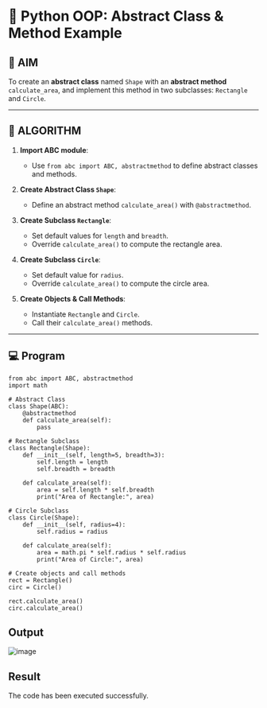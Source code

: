# 🐍 Python OOP: Abstract Class & Method Example

## 🎯 AIM

To create an **abstract class** named `Shape` with an **abstract method** `calculate_area`, and implement this method in two subclasses: `Rectangle` and `Circle`.

---

## 🧠 ALGORITHM

1. **Import ABC module**:
   - Use `from abc import ABC, abstractmethod` to define abstract classes and methods.

2. **Create Abstract Class `Shape`**:
   - Define an abstract method `calculate_area()` with `@abstractmethod`.

3. **Create Subclass `Rectangle`**:
   - Set default values for `length` and `breadth`.
   - Override `calculate_area()` to compute the rectangle area.

4. **Create Subclass `Circle`**:
   - Set default value for `radius`.
   - Override `calculate_area()` to compute the circle area.

5. **Create Objects & Call Methods**:
   - Instantiate `Rectangle` and `Circle`.
   - Call their `calculate_area()` methods.

---

## 💻 Program
```
from abc import ABC, abstractmethod
import math

# Abstract Class
class Shape(ABC):
    @abstractmethod
    def calculate_area(self):
        pass

# Rectangle Subclass
class Rectangle(Shape):
    def __init__(self, length=5, breadth=3):
        self.length = length
        self.breadth = breadth

    def calculate_area(self):
        area = self.length * self.breadth
        print("Area of Rectangle:", area)

# Circle Subclass
class Circle(Shape):
    def __init__(self, radius=4):
        self.radius = radius

    def calculate_area(self):
        area = math.pi * self.radius * self.radius
        print("Area of Circle:", area)

# Create objects and call methods
rect = Rectangle()
circ = Circle()

rect.calculate_area()
circ.calculate_area()

```
## Output
![image](https://github.com/user-attachments/assets/9184fb13-030d-40a8-8a4c-980d9dfdebee)

## Result
The code has been executed successfully.
